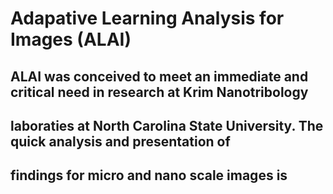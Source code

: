 # Adapative Learning Analysis for Images (ALAI)

## ALAI was conceived to meet an immediate and critical need in research at Krim Nanotribology 
## laboraties at North Carolina State University. The quick analysis and presentation of 
## findings for micro and nano scale images is 

